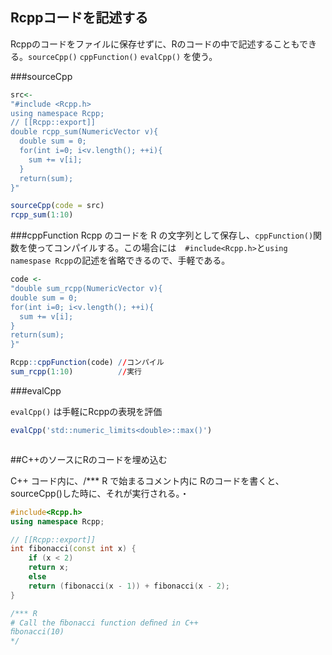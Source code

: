 

## Rcppコードを記述する

Rcppのコードをファイルに保存せずに、Rのコードの中で記述することもできる。`sourceCpp()` `cppFunction()` `evalCpp()` を使う。

###sourceCpp

```R
src<-
"#include <Rcpp.h>
using namespace Rcpp;
// [[Rcpp::export]]
double rcpp_sum(NumericVector v){
  double sum = 0;
  for(int i=0; i<v.length(); ++i){
    sum += v[i];
  }
  return(sum);
}"

sourceCpp(code = src)
rcpp_sum(1:10)
```

###cppFunction
Rcpp のコードを R の文字列として保存し、`cppFunction()`関数を使ってコンパイルする。この場合には　`#include<Rcpp.h>`と`using namespase Rcpp`の記述を省略できるので、手軽である。

```r
code <- 
"double sum_rcpp(NumericVector v){
double sum = 0;
for(int i=0; i<v.length(); ++i){
  sum += v[i];
}
return(sum);
}"

Rcpp::cppFunction(code) //コンパイル
sum_rcpp(1:10)          //実行
```

###evalCpp

`evalCpp()` は手軽にRcppの表現を評価

```r
evalCpp('std::numeric_limits<double>::max()')



```

##C++のソースにRのコードを埋め込む

C++ コード内に、/*** R で始まるコメント内に Rのコードを書くと、sourceCpp()した時に、それが実行される。・



```cpp
#include<Rcpp.h>
using namespace Rcpp;

// [[Rcpp::export]]
int fibonacci(const int x) {
    if (x < 2)
    return x;
    else
    return (fibonacci(x - 1)) + fibonacci(x - 2);
}

/*** R
# Call the ﬁbonacci function deﬁned in C++
ﬁbonacci(10)
*/
```

